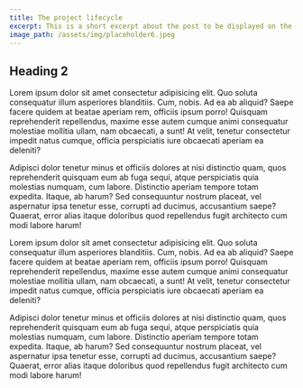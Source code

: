 ```yaml
---
title: The project lifecycle
excerpt: This is a short excerpt about the post to be displayed on the post summary page.
image_path: /assets/img/placeholder6.jpeg
---
```


## Heading 2

Lorem ipsum dolor sit amet consectetur adipisicing elit. Quo soluta consequatur illum asperiores blanditiis. Cum, nobis. Ad ea ab aliquid? Saepe facere quidem at beatae aperiam rem, officiis ipsum porro!
Quisquam reprehenderit repellendus, maxime esse autem cumque animi consequatur molestiae mollitia ullam, nam obcaecati, a sunt! At velit, tenetur consectetur impedit natus cumque, officia perspiciatis iure obcaecati aperiam ea deleniti?

Adipisci dolor tenetur minus et officiis dolores at nisi distinctio quam, quos reprehenderit quisquam eum ab fuga sequi, atque perspiciatis quia molestias numquam, cum labore. Distinctio aperiam tempore totam expedita.
Itaque, ab harum? Sed consequuntur nostrum placeat, vel aspernatur ipsa tenetur esse, corrupti ad ducimus, accusantium saepe? Quaerat, error alias itaque doloribus quod repellendus fugit architecto cum modi labore harum!

Lorem ipsum dolor sit amet consectetur adipisicing elit. Quo soluta consequatur illum asperiores blanditiis. Cum, nobis. Ad ea ab aliquid? Saepe facere quidem at beatae aperiam rem, officiis ipsum porro!
Quisquam reprehenderit repellendus, maxime esse autem cumque animi consequatur molestiae mollitia ullam, nam obcaecati, a sunt! At velit, tenetur consectetur impedit natus cumque, officia perspiciatis iure obcaecati aperiam ea deleniti?

Adipisci dolor tenetur minus et officiis dolores at nisi distinctio quam, quos reprehenderit quisquam eum ab fuga sequi, atque perspiciatis quia molestias numquam, cum labore. Distinctio aperiam tempore totam expedita.
Itaque, ab harum? Sed consequuntur nostrum placeat, vel aspernatur ipsa tenetur esse, corrupti ad ducimus, accusantium saepe? Quaerat, error alias itaque doloribus quod repellendus fugit architecto cum modi labore harum!